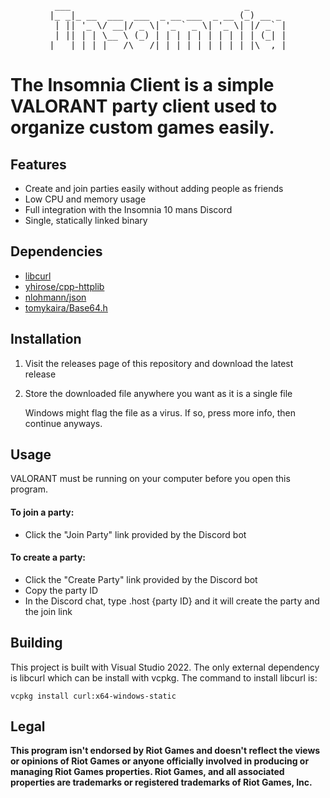 <pre align=center>
 ___                                 _       
|_ _|_ __  ___  ___  _ __ ___  _ __ (_) __ _ 
 | || '_ \/ __|/ _ \| '_ ` _ \| '_ \| |/ _` |
 | || | | \__ \ (_) | | | | | | | | | | (_| |
|___|_| |_|___/\___/|_| |_| |_|_| |_|_|\__,_|
</pre>

# The Insomnia Client is a simple VALORANT party client used to organize custom games easily.

## Features

- Create and join parties easily without adding people as friends
- Low CPU and memory usage
- Full integration with the Insomnia 10 mans Discord
- Single, statically linked binary


## Dependencies

- [libcurl](https://github.com/curl/curl)
- [yhirose/cpp-httplib](https://github.com/yhirose/cpp-httplib)
- [nlohmann/json](https://github.com/nlohmann/json)
- [tomykaira/Base64.h](https://gist.github.com/tomykaira/f0fd86b6c73063283afe550bc5d77594)

## Installation

1. Visit the releases page of this repository and download the latest release
2. Store the downloaded file anywhere you want as it is a single file

    Windows might flag the file as a virus. If so, press more info, then continue anyways.

## Usage 

VALORANT must be running on your computer before you open this program.

#### To join a party:

- Click the "Join Party" link provided by the Discord bot

#### To create a party:

- Click the "Create Party" link provided by the Discord bot
- Copy the party ID
- In the Discord chat, type .host {party ID} and it will create the party and the join link

## Building

This project is built with Visual Studio 2022.
The only external dependency is libcurl which can be install with vcpkg. The command to install libcurl is:

``` vcpkg install curl:x64-windows-static ```

## Legal

**This program isn't endorsed by Riot Games and doesn't reflect the views or opinions of Riot Games or anyone officially involved in producing or managing Riot Games properties. Riot Games, and all associated properties are trademarks or registered trademarks of Riot Games, Inc.**